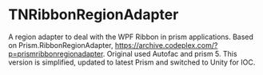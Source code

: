 # TNRibbonRegionAdapter

A region adapter to deal with the WPF Ribbon in prism applications. Based on Prism.RibbonRegionAdapter, https://archive.codeplex.com/?p=prismribbonregionadapter. Original used Autofac and prism 5.
This version is simplified, updated to latest Prism and switched to Unity for IOC.
